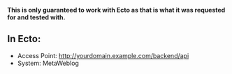**This is only guaranteed to work with Ecto as that is what it was requested for
and tested with.**

In Ecto:
--------

* Access Point: http://yourdomain.example.com/backend/api
* System: MetaWeblog
